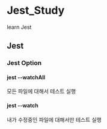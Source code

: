 # Jest_Study

learn Jest

## Jest

### Jest Option

#### jest --watchAll

모든 파일에 대해서 테스트 실행

#### jest --watch

내가 수정중인 파일에 대해서만 테스트 실행
